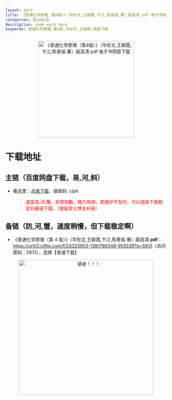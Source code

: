 ```yaml
---
layout: post
title: 《普通化学原理（第4版）》〔华彤文,王颖霞,卞江,陈景祖 著〕超高清 pdf 电子书网盘下载
categories: [books]
description: some word here
keywords: 普通化学原理,第4版,华彤文,王颖霞,网盘下载
---
```


<div align="center"><img src="https://qweree.cn/wp-content/uploads/2024/10/pu-tong-hua-xue-yuan-li-tuya.jpg" alt="《普通化学原理（第4版）》〔华彤文,王颖霞,卞江,陈景祖 著〕超高清 pdf 电子书网盘下载" width="300px" height="auto"></div>

# 下载地址

## 主链（百度网盘下载，易,河,斜）

- 看这里：[点我下载](https://pan.baidu.com/s/1iMXUbSbtZQZjDcqDmnWUyw?pwd=clph)，提取码: clph

  > <p style="color:red" >度盘易,河,蟹，非常抱歉。精力有限，若维护不及时，可以选择下面稳定的备链下载。（或留言让博主补链）</p>

## 备链（防,河,蟹，速度稍慢，但下载稳定啊）

- 《普通化学原理（第 4 版）》〔华彤文,王颖霞,卞江,陈景祖 著〕超高清.**pdf**：<https://url03.ctfile.com/f/24333903-1381786348-955539?p=5831>（访问密码：5831），选择【普通下载】

<div align="center"><img src="https://pic.imgdb.cn/item/661246bf68eb935713c7f81c.gif" alt="感谢！！！" width="420px" height="auto"/></div>
